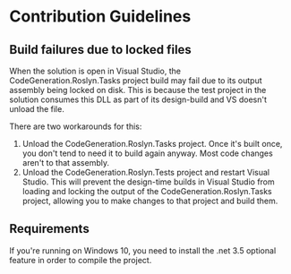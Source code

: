 
# Contribution Guidelines

## Build failures due to locked files

When the solution is open in Visual Studio, the CodeGeneration.Roslyn.Tasks project
build may fail due to its output assembly being locked on disk.
This is because the test project in the solution consumes this DLL as part
of its design-build and VS doesn't unload the file. 

There are two workarounds for this:

1. Unload the CodeGeneration.Roslyn.Tasks project. Once it's built once, you don't
   tend to need it to build again anyway. Most code changes aren't to that assembly.
2. Unload the CodeGeneration.Roslyn.Tests project and restart Visual Studio.
   This will prevent the design-time builds in Visual Studio from loading and locking
   the output of the CodeGeneration.Roslyn.Tasks project, allowing you to make changes
   to that project and build them.

## Requirements
If you're running on Windows 10, you need to install the .net 3.5 optional feature in order to compile the project.
